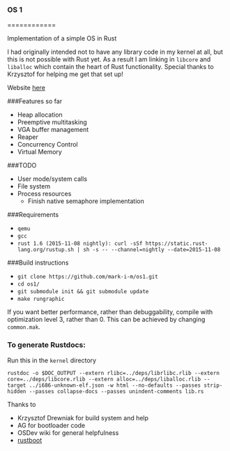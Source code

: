 ### OS 1 ###
============

Implementation of a simple OS in Rust

I had originally intended not to have any library code in my kernel at all, but this is not possible with Rust yet. As a result I am linking in `libcore` and `liballoc` which contain the heart of Rust functionality. Special thanks to Krzysztof for helping me get that set up!

Website [here](https://mark-i-m.github.com/os1)

###Features so far
* Heap allocation
* Preemptive multitasking
* VGA buffer management
* Reaper
* Concurrency Control
* Virtual Memory

###TODO
* User mode/system calls
* File system
* Process resources
    - Finish native semaphore implementation

###Requirements

* ```qemu```
* ```gcc```
* ```rust 1.6 (2015-11-08 nightly): curl -sSf https://static.rust-lang.org/rustup.sh | sh -s -- --channel=nightly --date=2015-11-08```

###Build instructions

* ```git clone https://github.com/mark-i-m/os1.git```
* ```cd os1/```
* ```git submodule init && git submodule update```
* ```make rungraphic```

If you want better performance, rather than debuggability, compile with optimization level 3, rather than 0. This can be achieved by changing `common.mak`.

### To generate Rustdocs:

Run this in the `kernel` directory
```
rustdoc -o $DOC_OUTPUT --extern rlibc=../deps/librlibc.rlib --extern core=../deps/libcore.rlib --extern alloc=../deps/liballoc.rlib --target ../i686-unknown-elf.json -w html --no-defaults --passes strip-hidden --passes collapse-docs --passes unindent-comments lib.rs
```

Thanks to
- Krzysztof Drewniak for build system and help
- AG for bootloader code
- OSDev wiki for general helpfulness
- [rustboot](http://github.com/charliesome/rustboot)
